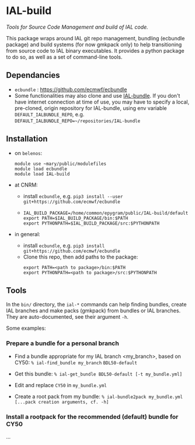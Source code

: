 IAL-build
=========

*Tools for Source Code Management and build of IAL code.*

This package wraps around IAL git repo management, bundling (ecbundle package) and build systems
(for now gmkpack only) to help transitioning from source code to IAL binary executables.
It provides a python package to do so, as well as a set of command-line tools.

Dependancies
------------

* `ecbundle` : https://github.com/ecmwf/ecbundle
* Some functionalities may also clone and use [IAL-bundle](https://github.com/ACCORD-NWP/IAL-bundle). If you don't have internet connection at time of use, you may have to specify a local, pre-cloned, origin repository for IAL-bundle, using env variable `DEFAULT_IALBUNDLE_REPO`, e.g. `DEFAULT_IALBUNDLE_REPO=~/repositories/IAL-bundle`

Installation
------------

* on `belenos`:

  ```
  module use ~mary/public/modulefiles
  module load ecbundle
  module load IAL-build
  ```

* at CNRM:
  - install `ecbundle`, e.g. `pip3 install --user git+https://github.com/ecmwf/ecbundle`
  - ```
    IAL_BUILD_PACKAGE=/home/common/epygram/public/IAL-build/default
    export PATH=$IAL_BUILD_PACKAGE/bin:$PATH
    export PYTHONPATH=$IAL_BUILD_PACKAGE/src:$PYTHONPATH
    ```
  
* in general:
  - install `ecbundle`, e.g. `pip3 install git+https://github.com/ecmwf/ecbundle`
  - Clone this repo, then add paths to the package:
    ```
    export PATH=<path to package>/bin:$PATH
    export PYTHONPATH=<path to package>/src:$PYTHONPATH
    ```

Tools
-----

In the `bin/` directory, the `ial-*` commands can help finding bundles, create IAL branches and make packs (gmkpack) from bundles or IAL branches.
They are auto-documented, see their argument `-h`.

Some examples:

### Prepare a bundle for a personal branch

* Find a bundle appropriate for my IAL branch <my_branch>, based on CY50:
  `% ial-find_bundle my_branch`
  `BDL50-default`


* Get this bundle:
  `% ial-get_bundle BDL50-default [-t my_bundle.yml]`

* Edit and replace `CY50` in `my_bundle.yml`

* Create a root pack from my bundle:
  `% ial-bundle2pack my_bundle.yml [...pack creation arguments, cf. -h]`

### Install a rootpack for the recommended (default) bundle for CY50

...
